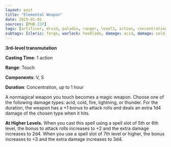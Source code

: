 ```yaml
---
layout: post
title: "Elemental Weapon"
date: 2015-01-01
sources: [PHB.237]
tags: [artificer, druid, paladin, ranger, level3, action, concentration, transmutation]
subtags: [cleric: forge, warlock: hexblade, damage: acid, damage: cold, damage: fire, damage: lightning, damage: thunder]
---
```


**3rd-level transmutation**

**Casting Time**: 1 action

**Range**: Touch

**Components**: V, S

**Duration**: Concentration, up to 1 hour

A nonmagical weapon you touch becomes a magic weapon. Choose one of the following damage types: acid, cold, fire, lightning, or thunder. For the duration, the weapon has a +1 bonus to attack rolls and deals an extra 1d4 damage of the chosen type when it hits.

**At Higher Levels.** When you cast this spell using a spell slot of 5th or 6th level, the bonus to attack rolls increases to +2 and the extra damage increases to 2d4. When you use a spell slot of 7th level or higher, the bonus increases to +3 and the extra damage increases to 3d4.
